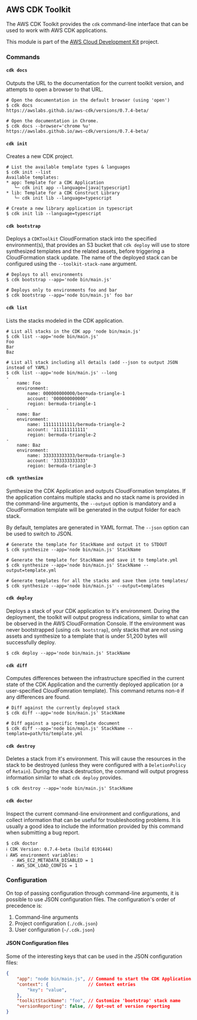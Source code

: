 ## AWS CDK Toolkit
The AWS CDK Toolkit provides the `cdk` command-line interface that can be used to work with AWS CDK applications.

This module is part of the [AWS Cloud Development Kit](https://github.com/awslabs/aws-cdk) project.

### Commands
#### `cdk docs`
Outputs the URL to the documentation for the current toolkit version, and attempts to open a browser to that URL.

```shell
# Open the documentation in the default browser (using 'open')
$ cdk docs
https://awslabs.github.io/aws-cdk/versions/0.7.4-beta/

# Open the documentation in Chrome.
$ cdk docs --browser='chrome %u'
https://awslabs.github.io/aws-cdk/versions/0.7.4-beta/
```

#### `cdk init`
Creates a new CDK project.

```shell
# List the available template types & languages
$ cdk init --list
Available templates:
* app: Template for a CDK Application
   └─ cdk init app --language=[java|typescript]
* lib: Template for a CDK Construct Library
   └─ cdk init lib --language=typescript

# Create a new library application in typescript
$ cdk init lib --language=typescript
```

#### `cdk bootstrap`
Deploys a `CDKToolkit` CloudFormation stack into the specified environment(s), that provides an S3 bucket that
`cdk deploy` will use to store synthesized templates and the related assets, before triggering a CloudFormation stack
update. The name of the deployed stack can be configured using the `--toolkit-stack-name` argument.

```shell
# Deploys to all environments
$ cdk bootstrap --app='node bin/main.js'

# Deploys only to environments foo and bar
$ cdk bootstrap --app='node bin/main.js' foo bar
```

#### `cdk list`
Lists the stacks modeled in the CDK application.

```shell
# List all stacks in the CDK app 'node bin/main.js'
$ cdk list --app='node bin/main.js'
Foo
Bar
Baz

# List all stack including all details (add --json to output JSON instead of YAML)
$ cdk list --app='node bin/main.js' --long
-
    name: Foo
    environment:
        name: 000000000000/bermuda-triangle-1
        account: '000000000000'
        region: bermuda-triangle-1
-
    name: Bar
    environment:
        name: 111111111111/bermuda-triangle-2
        account: '111111111111'
        region: bermuda-triangle-2
-
    name: Baz
    environment:
        name: 333333333333/bermuda-triangle-3
        account: '333333333333'
        region: bermuda-triangle-3
```

#### `cdk synthesize`
Synthesize the CDK Application and outputs CloudFormation templates. If the application contains multiple stacks and no
stack name is provided in the command-line arguments, the `--output` option is mandatory and a CloudFormation template
will be generated in the output folder for each stack.

By default, templates are generated in YAML format. The `--json` option can be used to switch to JSON.

```shell
# Generate the template for StackName and output it to STDOUT
$ cdk synthesize --app='node bin/main.js' StackName

# Generate the template for StackName and save it to template.yml
$ cdk synthesize --app='node bin/main.js' StackName --output=template.yml

# Generate templates for all the stacks and save them into templates/
$ cdk synthesize --app='node bin/main.js' --output=templates
```

#### `cdk deploy`
Deploys a stack of your CDK application to it's environment. During the deployment, the toolkit will output progress
indications, similar to what can be observed in the AWS CloudFormation Console. If the environment was never
bootstrapped (using `cdk bootstrap`), only stacks that are not using assets and synthesize to a template that is under
51,200 bytes will successfully deploy.

```shell
$ cdk deploy --app='node bin/main.js' StackName
```

#### `cdk diff`
Computes differences between the infrastructure specified in the current state of the CDK Application and the currently
deployed application (or a user-specified CloudFomration template). This command returns non-`0` if any differences are
found.

```shell
# Diff against the currently deployed stack
$ cdk diff --app='node bin/main.js' StackName

# Diff against a specific template document
$ cdk diff --app='node bin/main.js' StackName --template=path/to/template.yml
```

#### `cdk destroy`
Deletes a stack from it's environment. This will cause the resources in the stack to be destroyed (unless they were
configured with a `DeletionPolicy` of `Retain`). During the stack destruction, the command will output progress
information similar to what `cdk deploy` provides.

```shell
$ cdk destroy --app='node bin/main.js' StackName
```

#### `cdk doctor`
Inspect the current command-line environment and configurations, and collect information that can be useful for
troubleshooting problems. It is usually a good idea to include the information provided by this command when submitting
a bug report.

```shell
$ cdk doctor
ℹ️ CDK Version: 0.7.4-beta (build 0191444)
ℹ️ AWS environment variables:
  - AWS_EC2_METADATA_DISABLED = 1
  - AWS_SDK_LOAD_CONFIG = 1
```

### Configuration
On top of passing configuration through command-line arguments, it is possible to use JSON configuration files. The
configuration's order of precedence is:
1. Command-line arguments
2. Project configuration (`./cdk.json`)
3. User configuration (`~/.cdk.json`)

#### JSON Configuration files
Some of the interesting keys that can be used in the JSON configuration files:
```json
{
    "app": "node bin/main.js", // Command to start the CDK Application (--app='node bin/main.js')
    "context": {               // Context entries                      (--context=key:value)
        "key": "value",
    },
    "toolkitStackName": "foo", // Customize 'bootstrap' stack name     (--toolkit-stack-name=foo)
    "versionReporting": false, // Opt-out of version reporting         (--no-version-reporting)
}
```
